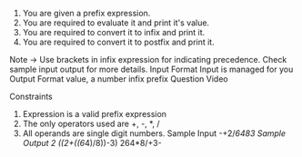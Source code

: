 1. You are given a prefix expression.
2. You are required to evaluate it and print it's value.
3. You are required to convert it to infix and print it.
4. You are required to convert it to postfix and print it.

Note -> Use brackets in infix expression for indicating precedence. Check sample input output for more details.
Input Format
Input is managed for you
Output Format
value, a number
infix
prefix
Question Video

Constraints

1. Expression is a valid prefix expression
2. The only operators used are +, -, \*, /
3. All operands are single digit numbers.
   Sample Input
   -+2/*6483
   Sample Output
   2
   ((2+((6*4)/8))-3)
   264\*8/+3-
